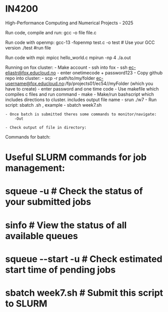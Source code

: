 # IN4200
High-Performance Computing and Numerical Projects - 2025

Run code, compile and run:
gcc -o file file.c

Run code with openmp:
gcc-13 -fopenmp test.c -o test  # Use your GCC version
./test #run file

Run code with mpi:
mpicc hello_world.c
mpirun -np 4 ./a.out


Running on fox cluster:
    - Make account
    - ssh into fox
        - ssh ec-eliastr@fox.educloud.no
        - enter onetimecode + password123
    - Copy github repo into cluster:
        - scp -r path/to/my/folder ec-username@fox.educloud.no:/fp/projects01/ec54//myFolder (which you have to create)
        - enter password and one time code
    - Use makefile which compiles c files and run command
        - make
    - Make/run bashscript which includes directions to cluster. includes output file name
        - srun ./w7
    - Run script: sbatch <name>.sh , example 
        - sbatch week7.sh

    - Once batch is submitted theres some commands to monitor/navigate:
        -Out
    
    - Check output of file in directory:


Commands for batch:
# Useful SLURM commands for job management:
# squeue -u <username>          # Check the status of your submitted jobs
# sinfo                         # View the status of all available queues
# squeue --start -u <username>  # Check estimated start time of pending jobs
# sbatch week7.sh               # Submit this script to SLURM